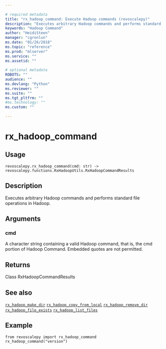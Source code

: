 ```yaml
--- 
 
# required metadata 
title: "rx_hadoop_command: Execute Hadoop commands (revoscalepy)" 
description: "Executes arbitrary Hadoop commands and performs standard file operations in Hadoop." 
keywords: "Hadoop Command" 
author: "HeidiSteen" 
manager: "cgronlun" 
ms.date: "01/26/2018" 
ms.topic: "reference" 
ms.prod: "mlserver" 
ms.service: "" 
ms.assetid: "" 
 
# optional metadata 
ROBOTS: "" 
audience: "" 
ms.devlang: "Python" 
ms.reviewer: "" 
ms.suite: "" 
ms.tgt_pltfrm: "" 
#ms.technology: "" 
ms.custom: "" 
 
---
```


# rx_hadoop_command


 


## Usage



```
revoscalepy.rx_hadoop_command(cmd: str) -> revoscalepy.functions.RxHadoopUtils.RxHadoopCommandResults
```





## Description

Executes arbitrary Hadoop commands and performs standard file operations in Hadoop.


## Arguments


### cmd

A character string containing a valid Hadoop command, that
is, the cmd portion of Hadoop Command. Embedded quotes are not permitted.


## Returns

Class RxHadoopCommandResults


## See also

[`rx_hadoop_make_dir`](rx-hadoop-make-dir.md)
[`rx_hadoop_copy_from_local`](rx-hadoop-copy-from-local.md)
[`rx_hadoop_remove_dir`](rx-hadoop-remove-dir.md)
[`rx_hadoop_file_exists`](rx-hadoop-file-exists.md)
[`rx_hadoop_list_files`](rx-hadoop-list-files.md)


## Example



```
from revoscalepy import rx_hadoop_command
rx_hadoop_command("version")
```

